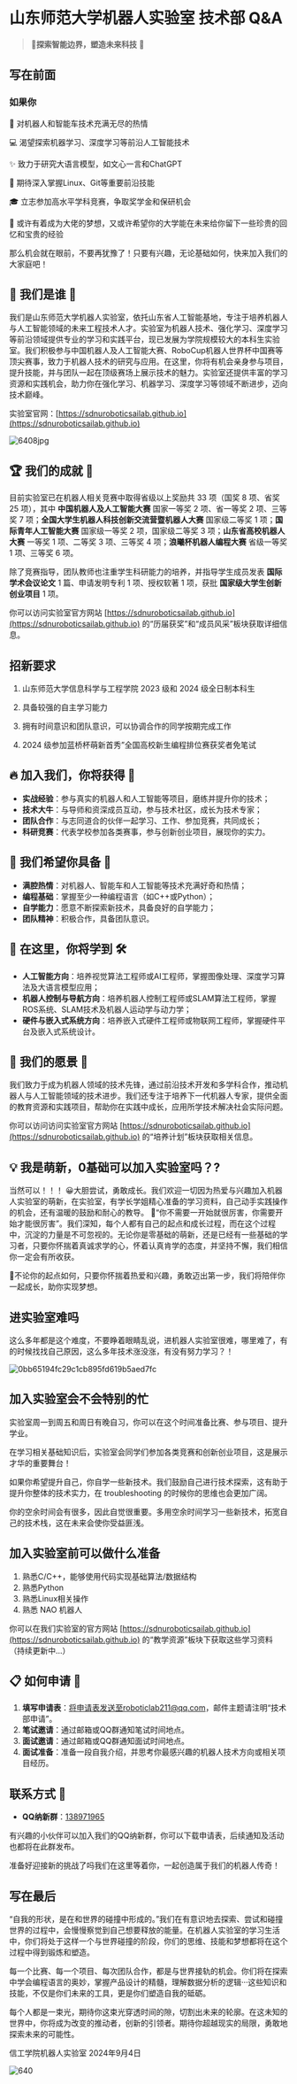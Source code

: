 # 山东师范大学机器人实验室 技术部 Q&A 

> 🥳**探索智能边界，塑造未来科技** 📣

## 写在前面

### 如果你

🤖 对机器人和智能车技术充满无尽的热情

💻︎ 渴望探索机器学习、深度学习等前沿人工智能技术

✨️ 致力于研究大语言模型，如文心一言和ChatGPT

🐧 期待深入掌握Linux、Git等重要前沿技能

🎓 立志参加高水平学科竞赛，争取奖学金和保研机会

📸 或许有着成为大佬的梦想，又或许希望你的大学能在未来给你留下一些珍贵的回忆和宝贵的经验

那么机会就在眼前，不要再犹豫了！只要有兴趣，无论基础如何，快来加入我们的大家庭吧！

## 🦾 我们是谁 🦿

我们是山东师范大学机器人实验室，依托山东省人工智能基地，专注于培养机器人与人工智能领域的未来工程技术人才。实验室为机器人技术、强化学习、深度学习等前沿领域提供专业的学习和实践平台，现已发展为学院规模较大的本科生实验室。我们积极参与中国机器人及人工智能大赛、RoboCup机器人世界杯中国赛等顶尖赛事，致力于机器人技术的研究与应用。在这里，你将有机会亲身参与项目，提升技能，并与团队一起在顶级赛场上展示技术的魅力。实验室还提供丰富的学习资源和实践机会，助力你在强化学习、机器学习、深度学习等领域不断进步，迈向技术巅峰。

实验室官网：[https://sdnuroboticsailab.github.io](https://sdnuroboticsailab.github.io)

![6408jpg](https://cfdn-img.hx-cn.top/file/ce9b24ffe85a0b108ba07.jpg)

## 🏆 我们的成就 🥇

目前实验室已在机器人相关竞赛中取得省级以上奖励共 33 项（国奖 8 项、省奖 25 项），其中 **中国机器人及人工智能大赛** 国家一等奖 2 项、省一等奖 2 项、三等奖 7 项；**全国大学生机器人科技创新交流营暨机器人大赛** 国家级二等奖 1 项；**国际青年人工智能大赛** 国家级一等奖 2 项，国家级二等奖 3 项；**山东省高校机器人大赛** 一等奖 1 项、二等奖 3 项、三等奖 4 项；**浪曦杯机器人编程大赛** 省级一等奖 1 项、三等奖 6 项。

除了竞赛指导，团队教师也注重学生科研能力的培养，并指导学生成员发表 **国际学术会议论文** 1 篇、申请发明专利 1 项、授权软著 1 项，获批 **国家级大学生创新创业项目** 1 项。

你可以访问实验室官方网站 [https://sdnuroboticsailab.github.io](https://sdnuroboticsailab.github.io) 的“历届获奖”和“成员风采”板块获取详细信息。

## 招新要求

1. 山东师范大学信息科学与工程学院 2023 级和 2024 级全日制本科生

2. 具备较强的自主学习能力

3. 拥有时间意识和团队意识，可以协调合作的同学按期完成工作

4. 2024 级参加蓝桥杯萌新首秀”全国高校新生编程排位赛获奖者免笔试

## 🔥 加入我们，你将获得 🌱

- **实战经验**：参与真实的机器人和人工智能等项目，磨练并提升你的技术；
- **技术大牛**：与导师和资深成员互动，参与技术社区，成长为技术专家；
- **团队合作**：与志同道合的伙伴一起学习、工作、参加竞赛，共同成长；
- **科研竞赛**：代表学校参加各类赛事，参与创新创业项目，展现你的实力。

## 🔑 我们希望你具备 🌟

- **满腔热情**：对机器人、智能车和人工智能等技术充满好奇和热情；
- **编程基础**：掌握至少一种编程语言（如C++或Python）；
- **自学能力**：愿意不断探索新技术，具备良好的自学能力；
- **团队精神**：积极合作，具备团队意识。

## 🔭 在这里，你将学到 🛠️

- **人工智能方向**：培养视觉算法工程师或AI工程师，掌握图像处理、深度学习算法及大语言模型应用；
- **机器人控制与导航方向**：培养机器人控制工程师或SLAM算法工程师，掌握ROS系统、SLAM技术及机器人运动学与动力学；
- **硬件与嵌入式系统方向**：培养嵌入式硬件工程师或物联网工程师，掌握硬件平台及嵌入式系统设计。

## 🌈 我们的愿景 💬

我们致力于成为机器人领域的技术先锋，通过前沿技术开发和多学科合作，推动机器人与人工智能领域的技术进步。我们还专注于培养下一代机器人专家，提供全面的教育资源和实践项目，帮助你在实践中成长，应用所学技术解决社会实际问题。

你可以访问访问实验室官方网站 [https://sdnuroboticsailab.github.io](https://sdnuroboticsailab.github.io) 的“培养计划”板块获取相关信息。

## 💡 我是萌新，0基础可以加入实验室吗？?

当然可以！！！
😀⼤胆尝试，勇敢成⻓。我们欢迎⼀切因为热爱与兴趣加⼊机器人实验室的萌新，在实验室，有学长学姐精心准备的学习资料，自己动手实践操作的机会，还有温暖的鼓励和耐心的教导。
🧐“你不需要一开始就很厉害，你需要开始才能很厉害”。我们深知，每个人都有自己的起点和成长过程，而在这个过程中，沉淀的力量是不可忽视的。无论你是零基础的萌新，还是已经有一些基础的学习者，只要你怀揣着真诚求学的心，怀着认真肯学的态度，并坚持不懈，我们相信你一定会有所收获。

🙌不论你的起点如何，只要你怀揣着热爱和兴趣，勇敢迈出第一步，我们将陪伴你一起成长，助你实现梦想。

## 进实验室难吗

这么多年都是这个难度，不要睁着眼睛乱说，进机器人实验室很难，哪里难了，有的时候找找自己原因，这么多年技术涨没涨，有没有努力学习？！

![0bb65194fc29c1cb895fd619b5aed7fc](https://cfdn-img.hx-cn.top/file/8fbfae1acdf2ff56c2292.png)

## 加入实验室会不会特别的忙

实验室周一到周五和周日有晚自习，你可以在这个时间准备比赛、参与项目、提升学业。

在学习相关基础知识后，实验室会同学们参加各类竞赛和创新创业项目，这是展示才华的重要舞台！

如果你希望提升自己，你自学一些新技术。我们鼓励自己进行技术探索，这有助于提升你整体的技术实力，在 troubleshooting 的时候你的思维也会更加广阔。

你的空余时间会有很多，因此自觉很重要。多用空余时间学习一些新技术，拓宽自己的技术栈，这在未来会使你受益匪浅。

## 加入实验室前可以做什么准备

1. 熟悉C/C++，能够使用代码实现基础算法/数据结构
2. 熟悉Python
3. 熟悉Linux相关操作
4. 熟悉 NAO 机器人

你可以在我们实验室的官方网站 [https://sdnuroboticsailab.github.io](https://sdnuroboticsailab.github.io) 的“教学资源”板块下获取这些学习资料（持续更新中...）

## 📋 如何申请 🥰

1. **填写申请表**：将申请表发送至roboticlab211@qq.com，邮件主题请注明“技术部申请”。
2. **笔试邀请**：通过邮箱或QQ群通知笔试时间地点。
3. **面试邀请**：通过邮箱或QQ群通知面试时间地点。
4. **面试准备**：准备一段自我介绍，并思考你最感兴趣的机器人技术方向或相关项目经历。

## 联系方式 📧

- **QQ纳新群**：[138971965](https://qm.qq.com/cgi-bin/qm/qr?authKey=GmUpKoa5bYa7Dlo2cmBacb%2F5N2%2FEUGG52Loq6KztahH8bjoiIe1KQzr0jtglnBoN&k=7emH8rNrtXTDhdwsj3LNYY0gmL7i-QoM&noverify=0)

有兴趣的小伙伴可以加入我们的QQ纳新群，你可以下载申请表，后续通知及活动也都将在此群发布。

准备好迎接新的挑战了吗我们在这里等着你，一起创造属于我们的机器人传奇！

## 写在最后

“自我的形状，是在和世界的碰撞中形成的。”我们在有意识地去探索、尝试和碰撞世界的过程中，会慢慢察觉到自己想要释放的能量。在机器人实验室的学习生活中，你们将处于这样一个与世界碰撞的阶段，你们的思维、技能和梦想都将在这个过程中得到锻炼和塑造。

每一个比赛、每一个项目、每次团队合作，都是与世界接轨的机会。你们将在探索中学会编程语言的奥妙，掌握产品设计的精髓，理解数据分析的逻辑···这些知识和技能，不仅是你们未来的工具，更是你们塑造自我的砥砺。

每个人都是一束光，期待你这束光穿透时间的隙，切割出未来的轮廓。在这未知的世界中，你将成为改变的推动者，创新的引领者。期待你超越现实的局限，勇敢地探索未来的可能性。

信工学院机器人实验室
2024年9月4日

![640](https://cfdn-img.hx-cn.top/file/8aaa503f7280ccc20eaf5.jpg)